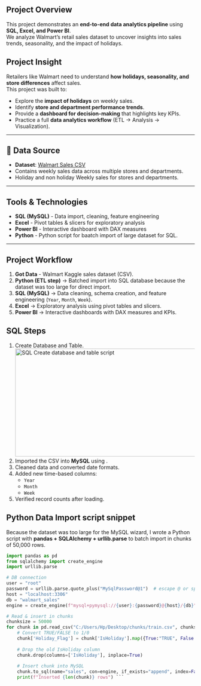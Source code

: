 ## Project Overview
This project demonstrates an **end-to-end data analytics pipeline** using **SQL, Excel, and Power BI**.  
We analyze Walmart’s retail sales dataset to uncover insights into sales trends, seasonality, and the impact of holidays.

## Project Insight
Retailers like Walmart need to understand **how holidays, seasonality, and store differences** affect sales.  
This project was built to:  
- Explore the **impact of holidays** on weekly sales.  
- Identify **store and department performance trends**.  
- Provide a **dashboard for decision-making** that highlights key KPIs.  
- Practice a full **data analytics workflow** (ETL → Analysis → Visualization).
---

## 📂 Data Source
- **Dataset**: [Walmart Sales CSV](https://www.kaggle.com/c/walmart-recruiting-store-sales-forecasting/data)  
- Contains weekly sales data across multiple stores and departments.
- Holiday and non holiday Weekly sales for stores and departments.

---

## Tools & Technologies
- **SQL (MySQL)** - Data import, cleaning, feature engineering  
- **Excel** - Pivot tables & slicers for exploratory analysis  
- **Power BI** - Interactive dashboard with DAX measures
- **Python** - Python script for baatch import of large dataset for SQL.

---
## Project Workflow
1. **Got Data** - Walmart Kaggle sales dataset (CSV).  
2. **Python (ETL step)** → Batched import into SQL database because the dataset was too large for direct import.  
3. **SQL (MySQL)** → Data cleaning, schema creation, and feature engineering (`Year`, `Month`, `Week`).  
4. **Excel** → Exploratory analysis using pivot tables and slicers.  
5. **Power BI** → Interactive dashboards with DAX measures and KPIs.  

## SQL Steps
1. Create Database and Table.
   <img width="598" height="289" alt="SQL Create database and table script" src="https://github.com/user-attachments/assets/d9c7da30-cb90-41a4-a2e3-648203765afc" />
3. Imported the CSV into **MySQL** using .  
4. Cleaned data and converted date formats.  
5. Added new time-based columns:
   - `Year`
   - `Month`
   - `Week`  
4. Verified record counts after loading.

## Python Data Import script snippet
Because the dataset was too large for the MySQL wizard, I wrote a Python script with **pandas + SQLAlchemy + urllib.parse** to batch import in chunks of 50,000 rows.

```python data import script
import pandas as pd
from sqlalchemy import create_engine
import urllib.parse

# DB connection
user = "root"
password = urllib.parse.quote_plus("MySqlPassword@1")  # escape @ or special chars
host = "localhost:3306"
db = "walmart_sales"
engine = create_engine(f"mysql+pymysql://{user}:{password}@{host}/{db}")

# Read & insert in chunks
chunksize = 50000
for chunk in pd.read_csv("C:/Users/Hp/Desktop/chunks/train.csv", chunksize=chunksize):
    # Convert TRUE/FALSE to 1/0
    chunk['Holiday_Flag'] = chunk['IsHoliday'].map({True:"TRUE", False:"FALSE", "TRUE":"TRUE", "FALSE":"FALSE"})
    
    # Drop the old IsHoliday column
    chunk.drop(columns=['IsHoliday'], inplace=True)
    
    # Insert chunk into MySQL
    chunk.to_sql(name="sales", con=engine, if_exists="append", index=False)
    print(f"Inserted {len(chunk)} rows") ```
